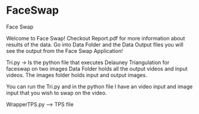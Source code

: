 # FaceSwap

Face Swap 

Welcome to Face Swap!
Checkout Report.pdf for more information about results of the data.
Go into Data Folder and the Data Output files you will see the output from the Face Swap Application!

Tri.py -> Is the python file that executes Delauney Triangulation for faceswap on two images
Data Folder holds all the output videos and input videos. The images folder holds input and output images.

You can run the Tri.py and in the python file I have an video input and image input that you wish to swap
on the video. 

WrapperTPS.py --> TPS file
